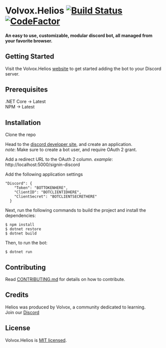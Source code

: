

# Volvox.Helios [![Build Status](https://travis-ci.org/VolvoxCommunity/Volvox.Helios.svg?branch=master)](https://travis-ci.org/VolvoxCommunity/Volvox.Helios) [![CodeFactor](https://www.codefactor.io/repository/github/volvoxcommunity/volvox.helios/badge)](https://www.codefactor.io/repository/github/volvoxcommunity/volvox.helios)
#### An easy to use, customizable, modular discord bot, all managed from your favorite browser.

## Getting Started
Visit the Volvox.Helios [website](http://www.volvox.tech) to get started adding the bot to your Discord server.

## Prerequisites
.NET Core ->  Latest  
NPM -> Latest

## Installation
Clone the repo

Head to the [discord developer site](https://discordapp.com/developers/applications/), and create an application.  
 _note_: Make sure to create a bot user, and require OAuth 2 grant.

 Add a redirect URL to the OAuth 2 column.
_example_: http://localhost:5000/signin-discord

Add the following application settings

```
"Discord": { 
    "Token": "BOTTOKENHERE",
    "ClientID": "BOTCLIENTIDHERE",
    "ClientSecret": "BOTCLIENTSECRETHERE"
  }
```

Next, run the following commands to build the project and install the dependencies:
```
$ npm install
$ dotnet restore
$ dotnet build
```

Then, to run the bot:  
```
$ dotnet run
```


## Contributing
Read [CONTRIBUTING.md](https://github.com/VolvoxCommunity/Volvox.Helios/blob/master/CONTRIBUTING.md) for details on how to contribute.  

## Credits
Helios was produced by Volvox, a community dedicated to learning.  
Join our [Discord](https://discord.gg/W45xA4t)


## License
Volvox.Helios is [MIT licensed](https://github.com/VolvoxCommunity/Volvox.Helios/blob/master/LICENSE).

